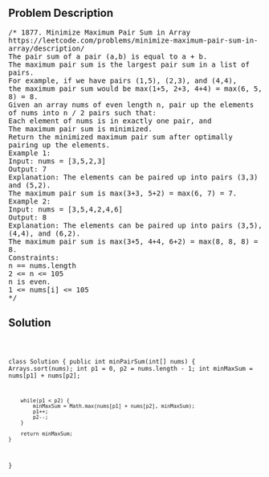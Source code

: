<!--
<style>
  body { font-family: Arial, sans-serif; }
  .container { max-width: 100%; margin: 0 auto; padding: 10px; }
  .comment-block { max-width: 30%; background-color: #f9f9f9; padding: 10px; border-left: 5px solid #ccc; overflow-wrap: break-word; white-space: pre-wrap; }
  .code-block { background-color: #f4f4f4; padding: 10px; border: 1px solid #ddd; overflow-wrap: break-word; white-space: pre-wrap; }
</style>
-->

<div class='container'>
<h2>Problem Description</h2>
<div class='comment-block'>
<pre>
/* 1877. Minimize Maximum Pair Sum in Array
https://leetcode.com/problems/minimize-maximum-pair-sum-in-
array/description/
The pair sum of a pair (a,b) is equal to a + b.
The maximum pair sum is the largest pair sum in a list of
pairs.
For example, if we have pairs (1,5), (2,3), and (4,4),
the maximum pair sum would be max(1+5, 2+3, 4+4) = max(6, 5,
8) = 8.
Given an array nums of even length n, pair up the elements
of nums into n / 2 pairs such that:
Each element of nums is in exactly one pair, and
The maximum pair sum is minimized.
Return the minimized maximum pair sum after optimally
pairing up the elements.
Example 1:
Input: nums = [3,5,2,3]
Output: 7
Explanation: The elements can be paired up into pairs (3,3)
and (5,2).
The maximum pair sum is max(3+3, 5+2) = max(6, 7) = 7.
Example 2:
Input: nums = [3,5,4,2,4,6]
Output: 8
Explanation: The elements can be paired up into pairs (3,5),
(4,4), and (6,2).
The maximum pair sum is max(3+5, 4+4, 6+2) = max(8, 8, 8) =
8.
Constraints:
n == nums.length
2 <= n <= 105
n is even.
1 <= nums[i] <= 105
*/
</pre>
</div>

<h2>Solution</h2>
<div class='code-block'>
<pre><code class='language-java'>

class Solution {
    public int minPairSum(int[] nums) {
        Arrays.sort(nums);
        int p1 = 0, p2 = nums.length - 1;
        int minMaxSum = nums[p1] + nums[p2];

        while(p1 < p2) {
            minMaxSum = Math.max(nums[p1] + nums[p2], minMaxSum);
            p1++;
            p2--;
        }

        return minMaxSum;
    }
}</code></pre>
</div>
</div>
